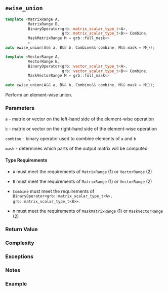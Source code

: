 ## `ewise_union`

```cpp
template <MatrixRange A,
          MatrixRange B,
          BinaryOperator<grb::matrix_scalar_type_t<A>,
                         grb::matrix_scalar_type_t<B>> Combine,
          MaskMatrixRange M = grb::full_mask<>
          >
auto ewise_union(A&& a, B&& b, Combine&& combine, M&& mask = M{});           (1)

template <VectorRange A,
          VectorRange B,
          BinaryOperator<grb::vector_scalar_type_t<A>,
                         grb::vector_scalar_type_t<B>> Combine,
          MaskVectorRange M = grb::full_mask<>
          >
auto ewise_union(A&& a, B&& b, Combine&& combine, M&& mask = M{});           (1)
```

Perform an element-wise union.

### Parameters

`a` - matrix or vector on the left-hand side of the element-wise operation

`b` - matrix or vector on the right-hand side of the element-wise operation

`combine` - binary operator used to combine elements of `a` and `b`

`mask` - determines which parts of the output matrix will be computed

#### Type Requirements

- `A` must meet the requirements of `MatrixRange` (1) or `VectorRange` (2)

- `B` must meet the requirements of `MatrixRange` (1) or `VectorRange` (2)

- `Combine` must meet the requirements of `BinaryOperator<grb::matrix_scalar_type_t<A>, grb::matrix_scalar_type_t<B>>`.

- `M` must meet the requirements of `MaskMatrixRange` (1) or `MaskVectorRange` (2)

### Return Value

### Complexity

### Exceptions

### Notes

### Example